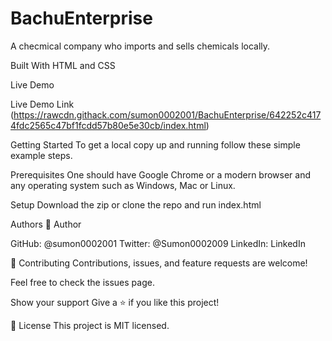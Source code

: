 # BachuEnterprise
A checmical company who imports and sells chemicals locally.

Built With
HTML and CSS

Live Demo

Live Demo Link (https://rawcdn.githack.com/sumon0002001/BachuEnterprise/642252c4174fdc2565c47bf1fcdd57b80e5e30cb/index.html)

Getting Started
To get a local copy up and running follow these simple example steps.

Prerequisites
One should have Google Chrome or a modern browser and any operating system such as Windows, Mac or Linux.

Setup
Download the zip or clone the repo and run index.html

Authors
👤 Author

GitHub: @sumon0002001
Twitter: @Sumon0002009
LinkedIn: LinkedIn



🤝 Contributing
Contributions, issues, and feature requests are welcome!

Feel free to check the issues page.

Show your support
Give a ⭐️ if you like this project!

📝 License
This project is MIT licensed.
